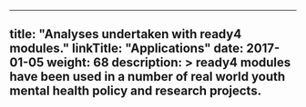 
---
title: "Analyses undertaken with ready4 modules."
linkTitle: "Applications"
date: 2017-01-05
weight: 68
description: >
  ready4 modules have been used in a number of real world youth mental health policy and research projects.
---

